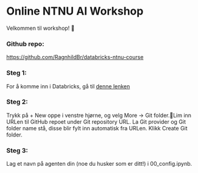 # Online NTNU AI Workshop

Velkommen til workshop! 👋

### Github repo:
https://github.com/RagnhildBr/databricks-ntnu-course

### Steg 1:  
For å komme inn i Databricks, gå til [denne lenken](https://dbc-639f4875-165d.cloud.databricks.com/browse/folders/527534139334807?o=3132861941250972)

### Steg 2: 
Trykk på + New oppe i venstre hjørne, og velg More → Git folder.Lim inn URLen til GitHub repoet under Git repository URL. La Git provider og Git folder name stå, disse blir fylt inn automatisk fra URLen. Klikk Create Git folder.

### Steg 3:  
Lag et navn på agenten din (noe du husker som er ditt!) i 00_config.ipynb.
